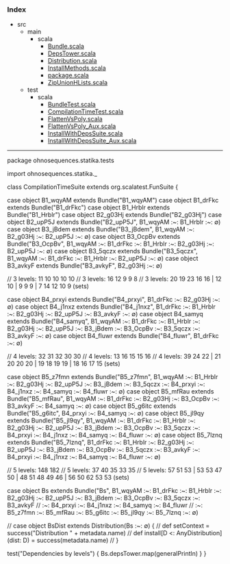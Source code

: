 ### Index

+ src
  + main
    + scala
      + [Bundle.scala](../../main/scala/Bundle.md)
      + [DepsTower.scala](../../main/scala/DepsTower.md)
      + [Distribution.scala](../../main/scala/Distribution.md)
      + [InstallMethods.scala](../../main/scala/InstallMethods.md)
      + [package.scala](../../main/scala/package.md)
      + [ZipUnionHLists.scala](../../main/scala/ZipUnionHLists.md)
  + test
    + scala
      + [BundleTest.scala](BundleTest.md)
      + [CompilationTimeTest.scala](CompilationTimeTest.md)
      + [FlattenVsPoly.scala](FlattenVsPoly.md)
      + [FlattenVsPoly_Aux.scala](FlattenVsPoly_Aux.md)
      + [InstallWithDepsSuite.scala](InstallWithDepsSuite.md)
      + [InstallWithDepsSuite_Aux.scala](InstallWithDepsSuite_Aux.md)

------

package ohnosequences.statika.tests

import ohnosequences.statika._

class CompilationTimeSuite extends org.scalatest.FunSuite {

  case object B1_wqyAM extends Bundle("B1_wqyAM")
  case object B1_drFkc extends Bundle("B1_drFkc")
  case object B1_Hrblr extends Bundle("B1_Hrblr")
  case object B2_g03Hj extends Bundle("B2_g03Hj")
  case object B2_upP5J extends Bundle("B2_upP5J", B1_wqyAM :~: B1_Hrblr :~: ∅)
  case object B3_jBdem extends Bundle("B3_jBdem", B1_wqyAM :~: B2_g03Hj :~: B2_upP5J :~: ∅)
  case object B3_OcpBv extends Bundle("B3_OcpBv", B1_wqyAM :~: B1_drFkc :~: B1_Hrblr :~: B2_g03Hj :~: B2_upP5J :~: ∅)
  case object B3_5qczx extends Bundle("B3_5qczx", B1_wqyAM :~: B1_drFkc :~: B1_Hrblr :~: B2_upP5J :~: ∅)
  case object B3_avkyF extends Bundle("B3_avkyF", B2_g03Hj :~: ∅)

  // 3 levels: 11 10 10 10 10 
  // 3 levels: 16 12 9 9 8
  // 3 levels: 20 19 23 16 16 | 12 10 | 9 9 9 | 7 14 12 10 9 (sets)

  case object B4_prxyi extends Bundle("B4_prxyi", B1_drFkc :~: B2_g03Hj :~: ∅)
  case object B4_j1nxz extends Bundle("B4_j1nxz", B1_drFkc :~: B1_Hrblr :~: B2_g03Hj :~: B2_upP5J :~: B3_avkyF :~: ∅)
  case object B4_samyq extends Bundle("B4_samyq", B1_wqyAM :~: B1_drFkc :~: B1_Hrblr :~: B2_g03Hj :~: B2_upP5J :~: B3_jBdem :~: B3_OcpBv :~: B3_5qczx :~: B3_avkyF :~: ∅)
  case object B4_fluwr extends Bundle("B4_fluwr", B1_drFkc :~: ∅)

  // 4 levels: 32 31 32 30 30
  // 4 levels: 13 16 15 15 16
  // 4 levels: 39 24 22 | 21 20 20 20 | 19 18 19 19 | 18 16 17 15 (sets)


  case object B5_z7fmn extends Bundle("B5_z7fmn", B1_wqyAM :~: B1_Hrblr :~: B2_g03Hj :~: B2_upP5J :~: B3_jBdem :~: B3_5qczx :~: B4_prxyi :~: B4_j1nxz :~: B4_samyq :~: B4_fluwr :~: ∅)
  case object B5_mfRau extends Bundle("B5_mfRau", B1_wqyAM :~: B1_drFkc :~: B2_g03Hj :~: B3_OcpBv :~: B3_avkyF :~: B4_samyq :~: ∅)
  case object B5_g6itc extends Bundle("B5_g6itc", B4_prxyi :~: B4_samyq :~: ∅)
  case object B5_jl9qy extends Bundle("B5_jl9qy", B1_wqyAM :~: B1_drFkc :~: B1_Hrblr :~: B2_g03Hj :~: B2_upP5J :~: B3_jBdem :~: B3_OcpBv :~: B3_5qczx :~: B4_prxyi :~: B4_j1nxz :~: B4_samyq :~: B4_fluwr :~: ∅)
  case object B5_7lznq extends Bundle("B5_7lznq", B1_drFkc :~: B1_Hrblr :~: B2_g03Hj :~: B2_upP5J :~: B3_jBdem :~: B3_OcpBv :~: B3_5qczx :~: B3_avkyF :~: B4_prxyi :~: B4_j1nxz :~: B4_samyq :~: B4_fluwr :~: ∅)

  // 5 levels: 148 182
  // 5 levels: 37 40 35 33 35
  // 5 levels: 57 51 53 | 53 53 47 50 | 48 51 48 49 46 | 56 50 62 53 53 (sets)


  case object Bs extends Bundle("Bs", B1_wqyAM :~: B1_drFkc :~: B1_Hrblr :~: B2_g03Hj :~: B2_upP5J :~: B3_jBdem :~: B3_OcpBv :~: B3_5qczx :~: B3_avkyF 
    // :~: B4_prxyi :~: B4_j1nxz :~: B4_samyq :~: B4_fluwr 
    // :~: B5_z7fmn :~: B5_mfRau :~: B5_g6itc :~: B5_jl9qy :~: B5_7lznq 
    :~: ∅)

// case object BsDist extends Distribution(Bs :~: ∅) {
//   def setContext = success("Distribution " + metadata.name)
//   def install[D <: AnyDistribution](dist: D) = success(metadata.name)
// }

  test("Dependencies by levels") {
    Bs.depsTower.map(generalPrintln)
  }
}

